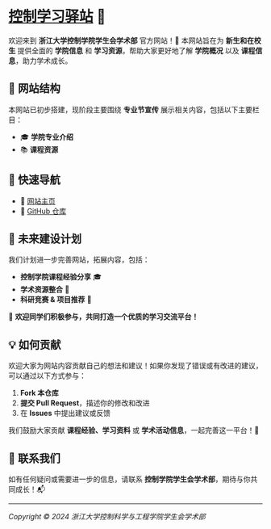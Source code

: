 # [控制学习驿站](https://zju-cse-academic.github.io/welcome-to-cse/) 🚀

欢迎来到 **浙江大学控制学院学生会学术部** 官方网站！🎉
 本网站旨在为 **新生和在校生** 提供全面的 **学院信息** 和 **学习资源**，帮助大家更好地了解 **学院概况** 以及 **课程信息**，助力学术成长。

## 📌 网站结构

本网站已初步搭建，现阶段主要围绕 **专业节宣传** 展示相关内容，包括以下主要栏目：

- 🎓 **学院专业介绍**
- 📚 **课程资源**

## 🚀 快速导航

- 🔗 [网站主页](https://zju-cse-academic.github.io/welcome-to-cse/)
- 🔗 [GitHub 仓库](https://github.com/ZJU-CSE-ACADEMIC/welcome-to-cse/tree/master)

## 🔨 未来建设计划

我们计划进一步完善网站，拓展内容，包括：

- **控制学院课程经验分享** 🎓
- **学术资源整合** 📑
- **科研竞赛 & 项目推荐** 🔬

🎯 **欢迎同学们积极参与，共同打造一个优质的学习交流平台！**

## 💡 如何贡献

欢迎大家为网站内容贡献自己的想法和建议！如果你发现了错误或有改进的建议，可以通过以下方式参与：

1. **Fork 本仓库**
2. **提交 Pull Request**，描述你的修改和改进
3. 在 **Issues** 中提出建议或反馈

我们鼓励大家贡献 **课程经验、学习资料** 或 **学术活动信息**，一起完善这一平台！💪

## 📩 联系我们

如有任何疑问或需要进一步的信息，请联系 **控制学院学生会学术部**，期待与你共同成长！📬

---

*Copyright © 2024 浙江大学控制科学与工程学院学生会学术部*



